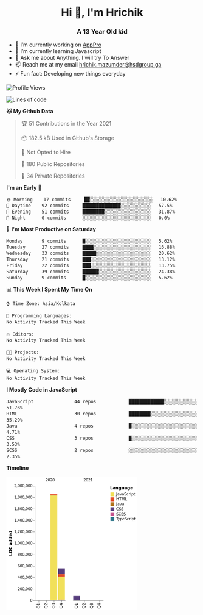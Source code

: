 <h1 align="center">Hi 👋, I'm Hrichik</h1>
<h3 align="center">A 13 Year Old kid</h3>


- 🔭 I’m currently working on [AppPro](https://apppro.in)
- 🌱 I’m currently learning Javascript
- 💬 Ask me about Anything. I will try To Answer
- 📫 Reach me at my email hrichik.mazumder@hsdgroup.ga
- ⚡ Fun fact: Developing new things everyday

<!--START_SECTION:waka-->
![Profile Views](http://img.shields.io/badge/Profile%20Views-0-blue)

![Lines of code](https://img.shields.io/badge/From%20Hello%20World%20I%27ve%20Written-2.5%20million%20lines%20of%20code-blue)

**🐱 My Github Data** 

> 🏆 51 Contributions in the Year 2021
 > 
> 📦 182.5 kB Used in Github's Storage 
 > 
> 🚫 Not Opted to Hire
 > 
> 📜 180 Public Repositories 
 > 
> 🔑 34 Private Repositories  
 > 
**I'm an Early 🐤** 

```text
🌞 Morning    17 commits     ██░░░░░░░░░░░░░░░░░░░░░░░   10.62% 
🌆 Daytime    92 commits     ██████████████░░░░░░░░░░░   57.5% 
🌃 Evening    51 commits     ████████░░░░░░░░░░░░░░░░░   31.87% 
🌙 Night      0 commits      ░░░░░░░░░░░░░░░░░░░░░░░░░   0.0%

```
📅 **I'm Most Productive on Saturday** 

```text
Monday       9 commits      █░░░░░░░░░░░░░░░░░░░░░░░░   5.62% 
Tuesday      27 commits     ████░░░░░░░░░░░░░░░░░░░░░   16.88% 
Wednesday    33 commits     █████░░░░░░░░░░░░░░░░░░░░   20.62% 
Thursday     21 commits     ███░░░░░░░░░░░░░░░░░░░░░░   13.12% 
Friday       22 commits     ███░░░░░░░░░░░░░░░░░░░░░░   13.75% 
Saturday     39 commits     ██████░░░░░░░░░░░░░░░░░░░   24.38% 
Sunday       9 commits      █░░░░░░░░░░░░░░░░░░░░░░░░   5.62%

```


📊 **This Week I Spent My Time On** 

```text
⌚︎ Time Zone: Asia/Kolkata

💬 Programming Languages: 
No Activity Tracked This Week

🔥 Editors: 
No Activity Tracked This Week

🐱‍💻 Projects: 
No Activity Tracked This Week

💻 Operating System: 
No Activity Tracked This Week

```

**I Mostly Code in JavaScript** 

```text
JavaScript               44 repos            █████████████░░░░░░░░░░░░   51.76% 
HTML                     30 repos            ████████░░░░░░░░░░░░░░░░░   35.29% 
Java                     4 repos             █░░░░░░░░░░░░░░░░░░░░░░░░   4.71% 
CSS                      3 repos             █░░░░░░░░░░░░░░░░░░░░░░░░   3.53% 
SCSS                     2 repos             ░░░░░░░░░░░░░░░░░░░░░░░░░   2.35%

```


**Timeline**

![Chart not found](https://raw.githubusercontent.com/hrichiksite/hrichiksite/master/charts/bar_graph.png) 


<!--END_SECTION:waka-->
